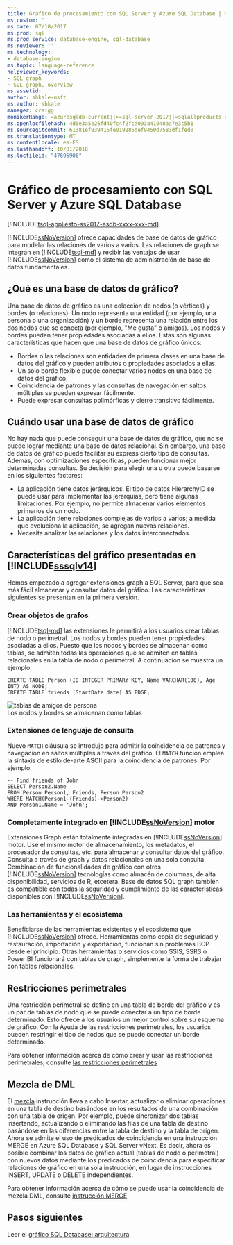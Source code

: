 ```yaml
---
title: Gráfico de procesamiento con SQL Server y Azure SQL Database | Microsoft Docs
ms.custom: ''
ms.date: 07/18/2017
ms.prod: sql
ms.prod_service: database-engine, sql-database
ms.reviewer: ''
ms.technology:
- database-engine
ms.topic: language-reference
helpviewer_keywords:
- SQL graph
- SQL graph, overview
ms.assetid: ''
author: shkale-msft
ms.author: shkale
manager: craigg
monikerRange: =azuresqldb-current||>=sql-server-2017||=sqlallproducts-allversions||>=sql-server-linux-2017||=azuresqldb-mi-current
ms.openlocfilehash: 4d6e3a5e26fd40fc4f2fca093a41048aa7e3c5b1
ms.sourcegitcommit: 61381ef939415fe019285def9450d7583df1fed0
ms.translationtype: MT
ms.contentlocale: es-ES
ms.lasthandoff: 10/01/2018
ms.locfileid: "47695906"
---
```

# <a name="graph-processing-with-sql-server-and-azure-sql-database"></a>Gráfico de procesamiento con SQL Server y Azure SQL Database
[!INCLUDE[tsql-appliesto-ss2017-asdb-xxxx-xxx-md](../../includes/tsql-appliesto-ss2017-asdb-xxxx-xxx-md.md)]

[!INCLUDE[ssNoVersion](../../includes/ssnoversion-md.md)] ofrece capacidades de base de datos de gráfico para modelar las relaciones de varios a varios. Las relaciones de graph se integran en [!INCLUDE[tsql-md](../../includes/tsql-md.md)] y recibir las ventajas de usar [!INCLUDE[ssNoVersion](../../includes/ssnoversion-md.md)] como el sistema de administración de base de datos fundamentales.


## <a name="what-is-a-graph-database"></a>¿Qué es una base de datos de gráfico?  
Una base de datos de gráfico es una colección de nodos (o vértices) y bordes (o relaciones). Un nodo representa una entidad (por ejemplo, una persona o una organización) y un borde representa una relación entre los dos nodos que se conecta (por ejemplo, "Me gusta" o amigos). Los nodos y bordes pueden tener propiedades asociadas a ellos. Estas son algunas características que hacen que una base de datos de gráfico únicos:  
-   Bordes o las relaciones son entidades de primera clases en una base de datos del gráfico y pueden atributos o propiedades asociados a ellas. 
-   Un solo borde flexible puede conectar varios nodos en una base de datos del gráfico.
-   Coincidencia de patrones y las consultas de navegación en saltos múltiples se pueden expresar fácilmente.
-   Puede expresar consultas polimórficas y cierre transitivo fácilmente.

## <a name="when-to-use-a-graph-database"></a>Cuándo usar una base de datos de gráfico

No hay nada que puede conseguir una base de datos de gráfico, que no se puede lograr mediante una base de datos relacional. Sin embargo, una base de datos de gráfico puede facilitar su express cierto tipo de consultas. Además, con optimizaciones específicas, pueden funcionar mejor determinadas consultas. Su decisión para elegir una u otra puede basarse en los siguientes factores:  
-   La aplicación tiene datos jerárquicos. El tipo de datos HierarchyID se puede usar para implementar las jerarquías, pero tiene algunas limitaciones. Por ejemplo, no permite almacenar varios elementos primarios de un nodo.
-   La aplicación tiene relaciones complejas de varios a varios; a medida que evoluciona la aplicación, se agregan nuevas relaciones.
-   Necesita analizar las relaciones y los datos interconectados.

## <a name="graph-features-introduced-in-includesssqlv14includessssqlv14-mdmd"></a>Características del gráfico presentadas en [!INCLUDE[sssqlv14](../../includes/sssqlv14-md.md)] 
Hemos empezado a agregar extensiones graph a SQL Server, para que sea más fácil almacenar y consultar datos del gráfico. Las características siguientes se presentan en la primera versión. 


### <a name="create-graph-objects"></a>Crear objetos de grafos
[!INCLUDE[tsql-md](../../includes/tsql-md.md)] las extensiones le permitirá a los usuarios crear tablas de nodo o perimetral. Los nodos y bordes pueden tener propiedades asociadas a ellos. Puesto que los nodos y bordes se almacenan como tablas, se admiten todas las operaciones que se admiten en tablas relacionales en la tabla de nodo o perimetral. A continuación se muestra un ejemplo:  

```   
CREATE TABLE Person (ID INTEGER PRIMARY KEY, Name VARCHAR(100), Age INT) AS NODE;
CREATE TABLE friends (StartDate date) AS EDGE;
```   

![tablas de amigos de persona](../../relational-databases/graphs/media/person-friends-tables.png "nodo Person y amigos perimetral tablas")  
Los nodos y bordes se almacenan como tablas  

### <a name="query-language-extensions"></a>Extensiones de lenguaje de consulta  
Nuevo `MATCH` cláusula se introdujo para admitir la coincidencia de patrones y navegación en saltos múltiples a través del gráfico. El `MATCH` función emplea la sintaxis de estilo de-arte ASCII para la coincidencia de patrones. Por ejemplo:  

```   
-- Find friends of John
SELECT Person2.Name 
FROM Person Person1, Friends, Person Person2
WHERE MATCH(Person1-(Friends)->Person2)
AND Person1.Name = 'John';
```   
 
### <a name="fully-integrated-in-includessnoversionincludesssnoversion-mdmd-engine"></a>Completamente integrado en [!INCLUDE[ssNoVersion](../../includes/ssnoversion-md.md)] motor 
Extensiones Graph están totalmente integradas en [!INCLUDE[ssNoVersion](../../includes/ssnoversion-md.md)] motor. Use el mismo motor de almacenamiento, los metadatos, el procesador de consultas, etc. para almacenar y consultar datos del gráfico. Consulta a través de graph y datos relacionales en una sola consulta. Combinación de funcionalidades de gráfico con otros [!INCLUDE[ssNoVersion](../../includes/ssnoversion-md.md)] tecnologías como almacén de columnas, de alta disponibilidad, servicios de R, etcetera. Base de datos SQL graph también es compatible con todas la seguridad y cumplimiento de las características disponibles con [!INCLUDE[ssNoVersion](../../includes/ssnoversion-md.md)].
 
### <a name="tooling-and-ecosystem"></a>Las herramientas y el ecosistema

Beneficiarse de las herramientas existentes y el ecosistema que [!INCLUDE[ssNoVersion](../../includes/ssnoversion-md.md)] ofrece. Herramientas como copia de seguridad y restauración, importación y exportación, funcionan sin problemas BCP desde el principio. Otras herramientas o servicios como SSIS, SSRS o Power BI funcionará con tablas de graph, simplemente la forma de trabajar con tablas relacionales.

## <a name="edge-constraints"></a>Restricciones perimetrales
Una restricción perimetral se define en una tabla de borde del gráfico y es un par de tablas de nodo que se puede conectar a un tipo de borde determinado. Esto ofrece a los usuarios un mejor control sobre su esquema de gráfico. Con la Ayuda de las restricciones perimetrales, los usuarios pueden restringir el tipo de nodos que se puede conectar un borde determinado. 

Para obtener información acerca de cómo crear y usar las restricciones perimetrales, consulte [las restricciones perimetrales](../../relational-databases/tables/graph-edge-constraints.md)

## <a name="merge-dml"></a>Mezcla de DML 
El [mezcla](../../t-sql/statements/merge-transact-sql.md) instrucción lleva a cabo Insertar, actualizar o eliminar operaciones en una tabla de destino basándose en los resultados de una combinación con una tabla de origen. Por ejemplo, puede sincronizar dos tablas insertando, actualizando o eliminando las filas de una tabla de destino basándose en las diferencias entre la tabla de destino y la tabla de origen. Ahora se admite el uso de predicados de coincidencia en una instrucción MERGE en Azure SQL Database y SQL Server vNext. Es decir, ahora es posible combinar los datos de gráfico actual (tablas de nodo o perimetral) con nuevos datos mediante los predicados de coincidencia para especificar relaciones de gráfico en una sola instrucción, en lugar de instrucciones INSERT, UPDATE o DELETE independientes.

Para obtener información acerca de cómo se puede usar la coincidencia de mezcla DML, consulte [instrucción MERGE](../../t-sql/statements/merge-transact-sql.md)

 ## <a name="next-steps"></a>Pasos siguientes  
Leer el [gráfico SQL Database: arquitectura](./sql-graph-architecture.md)
   

